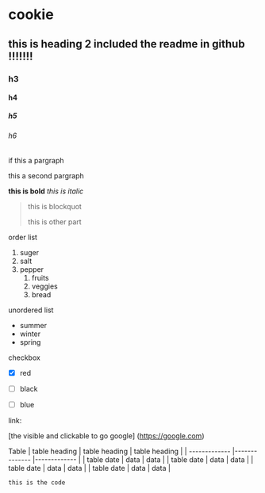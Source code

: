 # cookie
## this is heading 2 included the readme in github  !!!!!!!
### h3
#### h4
##### h5
###### h6
if this a pargraph

this a second pargraph 

**this is bold**
_this is italic_
> this is blockquot
> 
>this is other part 

order list 
1. suger
2. salt
3. pepper
   1. fruits 
   2. veggies
   3. bread 
 
 unordered list 
 - summer
 - winter
 - spring 

checkbox 

- [x] red
- [ ] black
- [ ] blue


link:

[the visible and clickable to go google] (https://google.com)

 
 Table
 | table heading | table heading | table heading |
 | ------------- |-------------- |-------------  |
 | table   date  |      data     |      data     |
 | table   date  |      data     |      data     |
 | table   date  |      data     |      data     | 
 | table   date  |      data     |      data     | 
 
 
 
```this is the code ```




